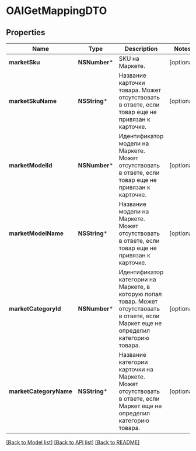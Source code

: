 # OAIGetMappingDTO

## Properties
Name | Type | Description | Notes
------------ | ------------- | ------------- | -------------
**marketSku** | **NSNumber*** | SKU на Маркете. | [optional] 
**marketSkuName** | **NSString*** | Название карточки товара.  Может отсутствовать в ответе, если товар еще не привязан к карточке.  | [optional] 
**marketModelId** | **NSNumber*** | Идентификатор модели на Маркете.  Может отсутствовать в ответе, если товар еще не привязан к карточке.  | [optional] 
**marketModelName** | **NSString*** | Название модели на Маркете.  Может отсутствовать в ответе, если товар еще не привязан к карточке.  | [optional] 
**marketCategoryId** | **NSNumber*** | Идентификатор категории на Маркете, в которую попал товар.  Может отсутствовать в ответе, если Маркет еще не определил категорию товара.  | [optional] 
**marketCategoryName** | **NSString*** | Название категории карточки на Маркете.  Может отсутствовать в ответе, если Маркет еще не определил категорию товара.  | [optional] 

[[Back to Model list]](../README.md#documentation-for-models) [[Back to API list]](../README.md#documentation-for-api-endpoints) [[Back to README]](../README.md)


